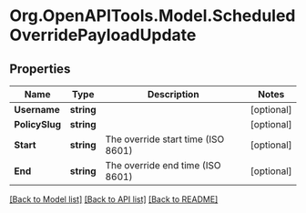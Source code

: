 # Org.OpenAPITools.Model.ScheduledOverridePayloadUpdate
## Properties

Name | Type | Description | Notes
------------ | ------------- | ------------- | -------------
**Username** | **string** |  | [optional] 
**PolicySlug** | **string** |  | [optional] 
**Start** | **string** | The override start time (ISO 8601) | [optional] 
**End** | **string** | The override end time (ISO 8601) | [optional] 

[[Back to Model list]](../README.md#documentation-for-models) [[Back to API list]](../README.md#documentation-for-api-endpoints) [[Back to README]](../README.md)

